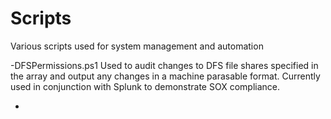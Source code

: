 Scripts
=======

Various scripts used for system management and automation

-DFSPermissions.ps1
Used to audit changes to DFS file shares specified in the array and output any changes in a machine parasable format.
Currently used in conjunction with Splunk to demonstrate SOX compliance.

-

